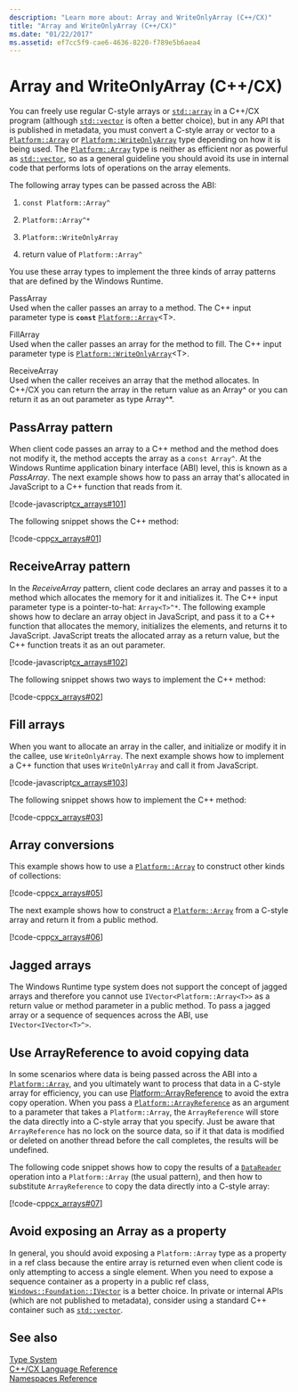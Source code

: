 ```yaml
---
description: "Learn more about: Array and WriteOnlyArray (C++/CX)"
title: "Array and WriteOnlyArray (C++/CX)"
ms.date: "01/22/2017"
ms.assetid: ef7cc5f9-cae6-4636-8220-f789e5b6aea4
---
```

# Array and WriteOnlyArray (C++/CX)

You can freely use regular C-style arrays or [`std::array`](../standard-library/array-class-stl.md) in a C++/CX program (although [`std::vector`](../standard-library/vector-class.md) is often a better choice), but in any API that is published in metadata, you must convert a C-style array or vector to a [`Platform::Array`](../cppcx/platform-array-class.md) or [`Platform::WriteOnlyArray`](../cppcx/platform-writeonlyarray-class.md) type depending on how it is being used. The [`Platform::Array`](../cppcx/platform-array-class.md) type is neither as efficient nor as powerful as [`std::vector`](../standard-library/vector-class.md), so as a general guideline you should avoid its use in internal code that performs lots of operations on the array elements.

The following array types can be passed across the ABI:

1. `const Platform::Array^`

1. `Platform::Array^*`

1. `Platform::WriteOnlyArray`

1. return value of `Platform::Array^`

You use these array types to implement the three kinds of array patterns that are defined by the Windows Runtime.

PassArray\
Used when the caller passes an array to a method. The C++ input parameter type is **`const`** [`Platform::Array`](../cppcx/platform-array-class.md)\<T>.

FillArray\
Used when the caller passes an array for the method to fill. The C++ input parameter type is [`Platform::WriteOnlyArray`](../cppcx/platform-writeonlyarray-class.md)\<T>.

ReceiveArray\
Used when the caller receives an array that the method allocates. In C++/CX you can return the array in the return value as an Array^ or you can return it as an out parameter as type Array^*.

## PassArray pattern

When client code passes an array to a C++ method and the method does not modify it, the method accepts the array as a `const Array^`. At the Windows Runtime application binary interface (ABI) level, this is known as a *PassArray*. The next example shows how to pass an array that's allocated in JavaScript to a C++ function that reads from it.

[!code-javascript[cx_arrays#101](../cppcx/codesnippet/JavaScript/array-and-writeonlyarray-c-_1.js)]

The following snippet shows the C++ method:

[!code-cpp[cx_arrays#01](../cppcx/codesnippet/CPP/js-array/class1.cpp#01)]

## ReceiveArray pattern

In the *ReceiveArray* pattern, client code declares an array and passes it to a method which allocates the memory for it and initializes it. The C++ input parameter type is a pointer-to-hat: `Array<T>^*`. The following example shows how to declare an array object in JavaScript, and pass it to a C++ function that allocates the memory, initializes the elements, and returns it to JavaScript. JavaScript treats the allocated array as a return value, but the C++ function treats it as an out parameter.

[!code-javascript[cx_arrays#102](../cppcx/codesnippet/JavaScript/array-and-writeonlyarray-c-_3.js)]

The following snippet shows two ways to implement the C++ method:

[!code-cpp[cx_arrays#02](../cppcx/codesnippet/CPP/js-array/class1.cpp#02)]

## Fill arrays

When you want to allocate an array in the caller, and initialize or modify it in the callee, use `WriteOnlyArray`. The next example shows how to implement a C++ function that uses `WriteOnlyArray` and call it from JavaScript.

[!code-javascript[cx_arrays#103](../cppcx/codesnippet/JavaScript/array-and-writeonlyarray-c-_5.js)]

The following snippet shows how to implement the C++ method:

[!code-cpp[cx_arrays#03](../cppcx/codesnippet/CPP/js-array/class1.cpp#03)]

## Array conversions

This example shows how to use a [`Platform::Array`](../cppcx/platform-array-class.md) to construct other kinds of collections:

[!code-cpp[cx_arrays#05](../cppcx/codesnippet/CPP/js-array/class1.cpp#05)]

The next example shows how to construct a [`Platform::Array`](../cppcx/platform-array-class.md) from a C-style array and return it from a public method.

[!code-cpp[cx_arrays#06](../cppcx/codesnippet/CPP/js-array/class1.cpp#06)]

## Jagged arrays

The Windows Runtime type system does not support the concept of jagged arrays and therefore you cannot use `IVector<Platform::Array<T>>` as a return value or method parameter in a public method. To pass a jagged array or a sequence of sequences across the ABI, use `IVector<IVector<T>^>`.

## Use ArrayReference to avoid copying data

In some scenarios where data is being passed across the ABI into a [`Platform::Array`](../cppcx/platform-array-class.md), and you ultimately want to process that data in a C-style array for efficiency, you can use [Platform::ArrayReference](../cppcx/platform-arrayreference-class.md) to avoid the extra copy operation. When you pass a [`Platform::ArrayReference`](../cppcx/platform-arrayreference-class.md) as an argument to a parameter that takes a `Platform::Array`, the `ArrayReference` will store the data directly into a C-style array that you specify. Just be aware that `ArrayReference` has no lock on the source data, so if it that data is modified or deleted on another thread before the call completes, the results will be undefined.

The following code snippet shows how to copy the results of a [`DataReader`](/uwp/api/windows.storage.streams.datareader) operation into a `Platform::Array` (the usual pattern), and then how to substitute `ArrayReference` to copy the data directly into a C-style array:

[!code-cpp[cx_arrays#07](../cppcx/codesnippet/CPP/js-array/class1.h#07)]

## Avoid exposing an Array as a property

In general, you should avoid exposing a `Platform::Array` type as a property in a ref class because the entire array is returned even when client code is only attempting to access a single element. When you need to expose a sequence container as a property in a public ref class, [`Windows::Foundation::IVector`](/uwp/api/windows.foundation.collections.ivector-1) is a better choice. In private or internal APIs (which are not published to metadata), consider using a standard C++ container such as [`std::vector`](../standard-library/vector-class.md).

## See also

[Type System](../cppcx/type-system-c-cx.md)<br/>
[C++/CX Language Reference](../cppcx/visual-c-language-reference-c-cx.md)<br/>
[Namespaces Reference](../cppcx/namespaces-reference-c-cx.md)
